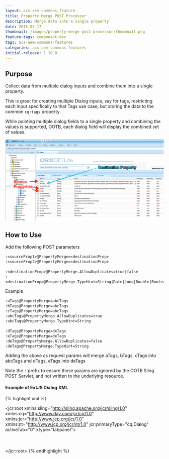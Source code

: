 ```yaml
---
layout: acs-aem-commons_feature
title: Property Merge POST Processor
description: Merge data into a single property
date: 2015-05-17
thumbnail: /images/property-merge-post-processor/thumbnail.png
feature-tags: component-dev
tags: acs-aem-commons-features 
categories: acs-aem-commons features
initial-release: 1.10.0
---
```


## Purpose

Collect data from multiple dialog inputs and combine them into a single property.

This is great for creating multiple Dialog inputs, say for tags, restricting each input specifically to that Tags use case, but storing the data to the common `cq:tags` property. 

While pointing multiple dialog fields to a single property and combining the values is supported, OOTB, each dialog field will display the combined set of values.

![Property Merge](/acs-aem-commons/images/property-merge-post-processor/property-merge.png)

## How to Use

Add the following POST parameters

	:<sourceProp1>@PropertyMerge=<destinationProp>
	:<sourceProp2>@PropertyMerge=<destinationProp>

	:<destinationProp>@PropertyMerge.AllowDuplicates=true|false
	:<destinationProp>@PropertyMerge.TypeHint=String|Date|Long|Double|Boolean

Example

	:aTags@PropertyMerge=abcTags
	:bTags@PropertyMerge=abcTags
	:cTags@PropertyMerge=abcTags
	:abcTags@PropertyMerge.AllowDuplicates=true
	:abcTags@PropertyMerge.TypeHint=String

	:dTags@PropertyMerge=deTags
	:eTags@PropertyMerge=deTags
	:deTags@PropertyMerge.AllowDuplicates=false
	:deTags@PropertyMerge.TypeHint=String
		
Adding the above as request params will merge aTags, bTags, cTags into abcTags and dTags, eTags into deTags

Note the `:` prefix to ensure these params are ignored by the OOTB Sling POST Servlet, and not written to the underlying resource.

#### Example of ExtJS Dialog XML
	
{% highlight xml %}
<?xml version="1.0" encoding="UTF-8"?>
<jcr:root xmlns:sling="http://sling.apache.org/jcr/sling/1.0" xmlns:cq="http://www.day.com/jcr/cq/1.0" xmlns:jcr="http://www.jcp.org/jcr/1.0" xmlns:nt="http://www.jcp.org/jcr/nt/1.0"
    jcr:primaryType="cq:Dialog"
    activeTab="0"
    xtype="tabpanel">
    <items jcr:primaryType="cq:WidgetCollection">
        <tab1
            jcr:primaryType="cq:Widget"
            xtype="panel">
            <items jcr:primaryType="cq:WidgetCollection">
            	<animal-tags
                    jcr:primaryType="cq:Widget"
                    fieldLabel="Animal Tags"
                    name="./animalTags"
                    xtype="tags"/>
            	<plant-tags
                    jcr:primaryType="cq:Widget"
                    fieldLabel="Plant Tags"
                    name="./plantTags"
                    xtype="tags"/>		
	            <cq-tags
                    jcr:primaryType="cq:Widget"
                    fieldLabel="Merged Tags"
                    name="./cq:tags"
					readonly="{Boolean}true"
                    xtype="tags"/>
                <animal-tags-property-merge
                    jcr:primaryType="cq:Widget"
                    ignoreData="{Boolean}true"
                    name=":animalTags@PropertyMerge"
                    value="cq:tags"
                    xtype="hidden"/> 
                <plant-tags-property-merge
                    jcr:primaryType="cq:Widget"
                    ignoreData="{Boolean}true"
                    name=":plantTags@PropertyMerge"
                    value="cq:tags"
                    xtype="hidden"/> 			
                <cq-tags-property-merge-allow-duplicates
                    jcr:primaryType="cq:Widget"
                    ignoreData="{Boolean}true"
                    name=":cq:tags@PropertyMerge.AllowDuplicates"
                    value="false"
                    xtype="hidden"/> 						
                <cq-tags-property-merge-type-hint
                    jcr:primaryType="cq:Widget"
                    ignoreData="{Boolean}true"
                    name=":cq:tags@PropertyMerge.TypeHint"
                    value="String"
                    xtype="hidden"/> 						
				</items>
			</tab1>
		</items>
</jcr:root>
{% endhighlight %}